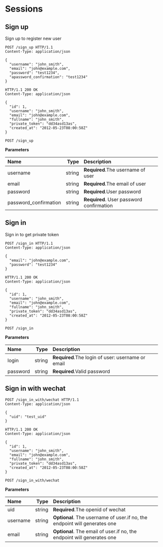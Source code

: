 # Sessions

## Sign up

Sign up to register new user

```http
POST /sign_up HTTP/1.1
Content-Type: application/json

{
  "username": "john_smith",
  "email": "john@example.com",
  "password": "test1234",
  "apassword_confirmation": "test1234"
}
```
```http
HTTP/1.1 200 OK
Content-Type: application/json

{
  "id": 1,
  "username": "john_smith",
  "email": "john@example.com",
  "fullname": "john_smith",
  "private_token": "dd34asd13as",
  "created_at": "2012-05-23T08:00:58Z"
}
```

`POST /sign_up`

**Parameters**

| Name      |     Type |   Description   |
| :-------- | --------:| :------ |
| username    |   string |  **Required**.The username of user  |
| email   |   string |  **Required**.The email of user |
| password    |   string |  **Required**.User password  |
| password_confirmation    |   string |  **Required**. User password confirmation  |

## Sign in

Sign in to get private token

```http
POST /sign_in HTTP/1.1
Content-Type: application/json

{
  "email": "john@example.com",
  "password": "test1234"
}
```
```http
HTTP/1.1 200 OK
Content-Type: application/json

{
  "id": 1,
  "username": "john_smith",
  "email": "john@example.com",
  "fullname": "john_smith",
  "private_token": "dd34asd13as",
  "created_at": "2012-05-23T08:00:58Z"
}
```

`POST /sign_in`

**Parameters**

| Name      |     Type |   Description   |
| :-------- | --------:| :------ |
| login    |   string |  **Required**.The login of user: username or email  |
| password   |   string |  **Required**.Valid password |

## Sign in with wechat

```http
POST /sign_in_with/wechat HTTP/1.1
Content-Type: application/json

{
  "uid": "test_uid"
}
```
```http
HTTP/1.1 200 OK
Content-Type: application/json

{
  "id": 1,
  "username": "john_smith",
  "email": "john@example.com",
  "fullname": "john_smith",
  "private_token": "dd34asd13as",
  "created_at": "2012-05-23T08:00:58Z"
}
```

`POST /sign_in_with/wechat`

**Parameters**

| Name      |     Type |   Description   |
| :-------- | --------:| :------ |
| uid    |   string |  **Required**.The openid of wechat  |
| username   |   string |  **Optional**. The username of user.if no, the endpoint will generates one |
| email   |   string |  **Optional**. The email of user.if no, the endpoint will generates one |